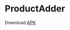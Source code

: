 # ProductAdder

Download [APK](https://github.com/MohitSinghFlutter/ProductAdder/releases/download/Latest/app-debug.apk)
